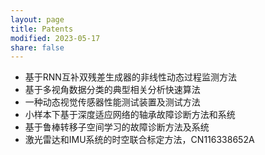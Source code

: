 ```yaml
---
layout: page
title: Patents
modified: 2023-05-17 
share: false
---
```


* 基于RNN互补双残差生成器的非线性动态过程监测方法<br>
* 基于多视角数据分类的典型相关分析快速算法<br>
* 一种动态视觉传感器性能测试装置及测试方法<br>
* 小样本下基于深度适应网络的轴承故障诊断方法和系统<br>
* 基于鲁棒转移子空间学习的故障诊断方法及系统<br>
* 激光雷达和IMU系统的时空联合标定方法，CN116338652A<br>

